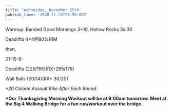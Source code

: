 ```yaml
---
title: 'Wednesday, November 25th'
publish_time: '2020-11-24T23:55:00Z'
---
```


Warmup: Banded Good Mornings 3×10, Hollow Rocks 3x:30

Deadlifts 4×4\@80%1RM

then,

21-15-9:

Deadlifts (225/155)(RX+255/175)

Wall Balls (20/14)(RX+ 30/20)

*\*20 Calorie Assault Bike After Each Round.*

**\*Our Thanksgiving Morning Workout will be at 9:00am tomorrow. Meet at
the Big 4 Walking Bridge for a fun run/workout over the bridge.**
